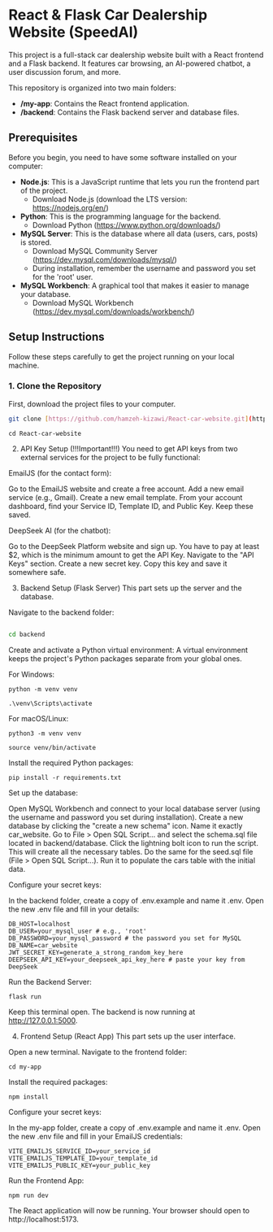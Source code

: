 # React & Flask Car Dealership Website (SpeedAI)

This project is a full-stack car dealership website built with a React frontend and a Flask backend. It features car browsing, an AI-powered chatbot, a user discussion forum, and more.

This repository is organized into two main folders:

- **/my-app**: Contains the React frontend application.
- **/backend**: Contains the Flask backend server and database files.

## Prerequisites

Before you begin, you need to have some software installed on your computer:

- **Node.js**: This is a JavaScript runtime that lets you run the frontend part of the project.
  - Download Node.js (download the LTS version: https://nodejs.org/en/)
- **Python**: This is the programming language for the backend.
  - Download Python (https://www.python.org/downloads/)
- **MySQL Server**: This is the database where all data (users, cars, posts) is stored.
  - Download MySQL Community Server (https://dev.mysql.com/downloads/mysql/)
  - During installation, remember the username and password you set for the 'root' user.
- **MySQL Workbench**: A graphical tool that makes it easier to manage your database.
  - Download MySQL Workbench (https://dev.mysql.com/downloads/workbench/)

## Setup Instructions

Follow these steps carefully to get the project running on your local machine.

### 1. Clone the Repository

First, download the project files to your computer.

```bash
git clone [https://github.com/hamzeh-kizawi/React-car-website.git](https://github.com/hamzeh-kizawi/React-car-website.git)
```

```
cd React-car-website
```

2. API Key Setup (!!!Important!!!)
   You need to get API keys from two external services for the project to be fully functional:

EmailJS (for the contact form):

Go to the EmailJS website and create a free account.
Add a new email service (e.g., Gmail).
Create a new email template.
From your account dashboard, find your Service ID, Template ID, and Public Key. Keep these saved.

DeepSeek AI (for the chatbot):

Go to the DeepSeek Platform website and sign up.
You have to pay at least $2, which is the minimum amount to get the API Key.
Navigate to the "API Keys" section.
Create a new secret key. Copy this key and save it somewhere safe.

3. Backend Setup (Flask Server)
   This part sets up the server and the database.

Navigate to the backend folder:

```Bash

cd backend

```

Create and activate a Python virtual environment: A virtual environment keeps the project's Python packages separate from your global ones.

For Windows:

```
python -m venv venv
```

```
.\venv\Scripts\activate
```

For macOS/Linux:

```
python3 -m venv venv
```

```
source venv/bin/activate
```

Install the required Python packages:

```
pip install -r requirements.txt
```

Set up the database:

Open MySQL Workbench and connect to your local database server (using the username and password you set during installation).
Create a new database by clicking the "create a new schema" icon. Name it exactly car_website.
Go to File > Open SQL Script... and select the schema.sql file located in backend/database. Click the lightning bolt icon to run the script. This will create all the necessary tables.
Do the same for the seed.sql file (File > Open SQL Script...). Run it to populate the cars table with the initial data.

Configure your secret keys:

In the backend folder, create a copy of .env.example and name it .env.
Open the new .env file and fill in your details:

```
DB_HOST=localhost
DB_USER=your_mysql_user # e.g., 'root'
DB_PASSWORD=your_mysql_password # the password you set for MySQL
DB_NAME=car_website
JWT_SECRET_KEY=generate_a_strong_random_key_here
DEEPSEEK_API_KEY=your_deepseek_api_key_here # paste your key from DeepSeek
```

Run the Backend Server:

```
flask run
```

Keep this terminal open. The backend is now running at http://127.0.0.1:5000.

4. Frontend Setup (React App)
   This part sets up the user interface.

Open a new terminal. Navigate to the frontend folder:

```
cd my-app
```

Install the required packages:

```
npm install
```

Configure your secret keys:

In the my-app folder, create a copy of .env.example and name it .env.
Open the new .env file and fill in your EmailJS credentials:

```
VITE_EMAILJS_SERVICE_ID=your_service_id
VITE_EMAILJS_TEMPLATE_ID=your_template_id
VITE_EMAILJS_PUBLIC_KEY=your_public_key
```

Run the Frontend App:

```
npm run dev
```

The React application will now be running. Your browser should open to http://localhost:5173.
